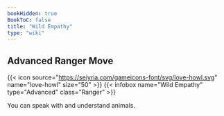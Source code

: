```yaml
---
bookHidden: true
BookToC: false
title: "Wild Empathy"
type: "wiki"
---
```

## Advanced Ranger Move
{{< icon source="https://seiyria.com/gameicons-font/svg/love-howl.svg" name="love-howl" size="50" >}}
{{< infobox name="Wild Empathy" type="Advanced" class="Ranger" >}}

You can speak with and understand animals.